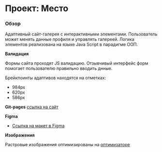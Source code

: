 # Проект: Место

### Обзор

Адаптивный сайт-галерея с интерактивными элементами. Пользователь может менять данные профиля и управлять галереей. Логика элементов реализована на языке Java Script в парадигме ООП.

**Валидация**

Формы сайта проходят JS валидацию. Отзывчивый интерфейс форм помогает пользователю правильно вводить днные.


Брейкпоинты адаптивов находятся на отметках:
* 984px
* 620px
* 586px

**Git-pages**
[ссылка на сайт](https://photokub.github.io/mesto/)

**Figma**

* [Ссылка на макет в Figma](https://www.figma.com/file/2cn9N9jSkmxD84oJik7xL7/JavaScript.-Sprint-4?node-id=0%3A1)

**Изображения**

Растровые изображения оптимизированы на [оптимизаторе](https://tinypng.com/)
